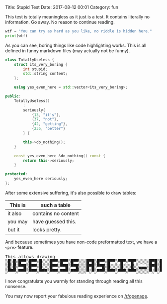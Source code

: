 Title: Stupid Test
Date: 2017-08-12 00:01
Category: fun

This test is totally meaningless as it just is a test.
It contains literally no information. Go away. No reason to continue reading.

``` python
wtf = "You can try as hard as you like, no riddle is hidden here."
print(wtf)
```

As you can see, boring things like code highlighting works.
This is all defined in funny markdown files (may actually not be funny).

``` c++
class TotallyUseless {
    struct its_very_boring {
        int stupid;
        std::string content;
    };

    using yes_even_here = std::vector<its_very_boring>;

public:
    TotallyUseless()
        :
        seriously{
            {13, "it's"},
            {37, "not"},
            {42, "getting"},
            {235, "better"}
        } {

        this->do_nothing();
    }

    const yes_even_here &do_nothing() const {
        return this->seriously;
    }

protected:
    yes_even_here seriously;
};
```


After some extensive suffering, it's also possible to draw tables:

This is | such a table
--------|-------------
it also | contains no content
you may | have guessed this.
but it  | looks pretty.

And because sometimes you have non-code preformatted text,
we have a `<pre>` feature.

<pre>
This allows drawing
░█░█░█▀▀░█▀▀░█░░░█▀▀░█▀▀░█▀▀░░░█▀█░█▀▀░█▀▀░▀█▀░▀█▀░░░░░█▀█░█▀▄░▀█▀░█
░█░█░▀▀█░█▀▀░█░░░█▀▀░▀▀█░▀▀█░░░█▀█░▀▀█░█░░░░█░░░█░░▄▄▄░█▀█░█▀▄░░█░░▀
░▀▀▀░▀▀▀░▀▀▀░▀▀▀░▀▀▀░▀▀▀░▀▀▀░░░▀░▀░▀▀▀░▀▀▀░▀▀▀░▀▀▀░░░░░▀░▀░▀░▀░░▀░░▀
</pre>

I now congratulate you warmly for standing through reading all this nonsense.

You may now report your fabulous reading experience on [/r/openage](https://reddit.com/r/openage).
